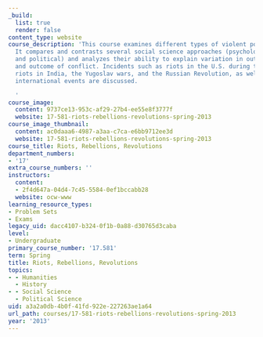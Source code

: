 ```yaml
---
_build:
  list: true
  render: false
content_type: website
course_description: 'This course examines different types of violent political conflict.
  It compares and contrasts several social science approaches (psychological, sociological,
  and political) and analyzes their ability to explain variation in outbreak, duration
  and outcome of conflict. Incidents such as riots in the U.S. during the 1960''s,
  riots in India, the Yugoslav wars, and the Russian Revolution, as well as current
  international events are discussed.

  '
course_image:
  content: 9737ce13-953c-af29-27b4-ee55e8f3777f
  website: 17-581-riots-rebellions-revolutions-spring-2013
course_image_thumbnail:
  content: ac0daaa6-4987-a3aa-c7ca-e6bb9712ee3d
  website: 17-581-riots-rebellions-revolutions-spring-2013
course_title: Riots, Rebellions, Revolutions
department_numbers:
- '17'
extra_course_numbers: ''
instructors:
  content:
  - 2f4d647a-04d4-7c45-5584-0ef1bccabb28
  website: ocw-www
learning_resource_types:
- Problem Sets
- Exams
legacy_uid: dacc4107-b324-0f1b-0a88-d30765d3caba
level:
- Undergraduate
primary_course_number: '17.581'
term: Spring
title: Riots, Rebellions, Revolutions
topics:
- - Humanities
  - History
- - Social Science
  - Political Science
uid: a3a2a0db-4b0f-41fd-922e-227263ae1a64
url_path: courses/17-581-riots-rebellions-revolutions-spring-2013
year: '2013'
---
```

